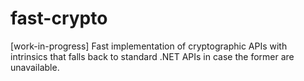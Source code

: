 # fast-crypto
[work-in-progress] Fast implementation of cryptographic APIs with intrinsics that falls back to standard .NET APIs in case the former are unavailable.
